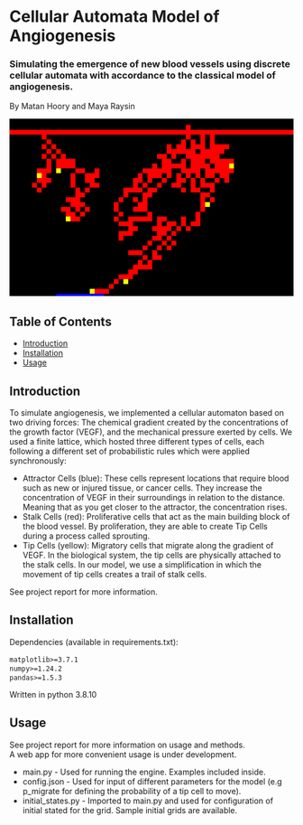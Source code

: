 # Cellular Automata Model of Angiogenesis
### Simulating the emergence of new blood vessels using discrete cellular automata with accordance to the classical model of angiogenesis.

By Matan Hoory and Maya Raysin

![alt text](./logo.png)

## Table of Contents

- [Introduction](#introduction)
- [Installation](#installation)
- [Usage](#usage)


## Introduction

To simulate angiogenesis, we implemented a cellular automaton based on two driving forces:
The chemical gradient created by the concentrations of the growth factor (VEGF), and the
mechanical pressure exerted by cells. We used a finite lattice, which hosted three different
types of cells, each following a different set of probabilistic rules which were applied synchronously:
* Attractor Cells (blue): These cells represent locations that require blood such as new or injured
tissue, or cancer cells. They increase the concentration of VEGF in their surroundings in
relation to the distance. Meaning that as you get closer to the attractor, the concentration
rises.
* Stalk Cells (red): Proliferative cells that act as the main building block of the blood vessel. By
proliferation, they are able to create Tip Cells during a process called sprouting.
* Tip Cells (yellow): Migratory cells that migrate along the gradient of VEGF. In the biological system, the
tip cells are physically attached to the stalk cells. In our model, we use a simplification in
which the movement of tip cells creates a trail of stalk cells.  

See project report for more information.  


## Installation

Dependencies (available in requirements.txt): 
```
matplotlib>=3.7.1
numpy>=1.24.2
pandas>=1.5.3
```
Written in python 3.8.10


## Usage

See project report for more information on usage and methods.  
A web app for more convenient usage is under development. 

- main.py - Used for running the engine. Examples included inside.
- config.json - Used for input of different parameters for the model (e.g p_migrate for defining the probability of a tip cell to move).  
- initial_states.py - Imported to main.py and used for configuration of initial stated for the grid. Sample initial grids are available. 

